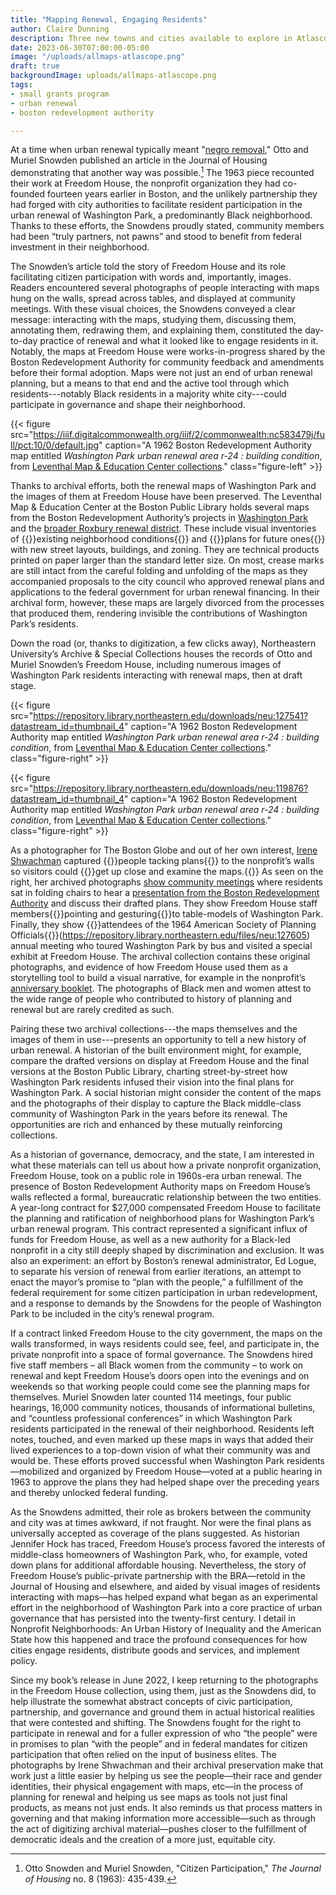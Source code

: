 ```yaml
---
title: "Mapping Renewal, Engaging Residents"
author: Claire Dunning
description: Three new towns and cities available to explore in Atlascope, with many more to come
date: 2023-06-30T07:00:00-05:00
image: "/uploads/allmaps-atlascope.png"
draft: true
backgroundImage: uploads/allmaps-atlascope.png
tags:
- small grants program
- urban renewal
- boston redevelopment authority

---
```


At a time when urban renewal typically meant "[negro removal](https://americanarchive.org/catalog/cpb-aacip-15-9m03xx2p?proxy_start_time=987.884445)," Otto and Muriel Snowden published an article in the Journal of Housing demonstrating that another way was possible.[^1] The 1963 piece recounted their work at Freedom House, the nonprofit organization they had co-founded fourteen years earlier in Boston, and the unlikely partnership they had forged with city authorities to facilitate resident participation in the urban renewal of Washington Park, a predominantly Black neighborhood. Thanks to these efforts, the Snowdens proudly stated, community members had been “truly partners, not pawns” and stood to benefit from federal investment in their neighborhood. 

The Snowden’s article told the story of Freedom House and its role facilitating citizen participation with words and, importantly, images. Readers encountered several photographs of people interacting with maps hung on the walls, spread across tables, and displayed at community meetings. With these visual choices, the Snowdens conveyed a clear message: interacting with the maps, studying them, discussing them, annotating them, redrawing them, and explaining them, constituted the day-to-day practice of renewal and what it looked like to engage residents in it. Notably, the maps at Freedom House were works-in-progress shared by the Boston Redevelopment Authority for community feedback and amendments before their formal adoption. Maps were not just an end of urban renewal planning, but a means to that end and the active tool through which residents---notably Black residents in a majority white city---could participate in governance and shape their neighborhood. 

{{< figure src="https://iiif.digitalcommonwealth.org/iiif/2/commonwealth:nc583479j/full/pct:10/0/default.jpg" caption="A 1962 Boston Redevelopment Authority map entitled *Washington Park urban renewal area r-24 : building condition*, from [Leventhal Map & Education Center collections]()." class="figure-left" >}}

Thanks to archival efforts, both the renewal maps of Washington Park and the images of them at Freedom House have been preserved. The Leventhal Map & Education Center at the Boston Public Library holds several maps from the Boston Redevelopment Authority’s projects in [Washington Park](https://www.leventhalmap.org/digital-exhibitions/becoming-boston/themes/resistance-and-resilience) and the [broader Roxbury renewal district](https://collections.leventhalmap.org/search?utf8=%E2%9C%93&per_page=100&q=Roxbury+-+N.+Dorchester+G.N.R.P.&search_field=all_fields). These include visual inventories of {{<popup img-src="https://iiif.digitalcommonwealth.org/iiif/2/commonwealth:nc583479j/449,6048,4146,2596/pct:20/0/default.jpg" target="blank" bib-src="https://collections.leventhalmap.org/search/commonwealth:b2776b41h">}}existing neighborhood conditions{{</popup>}} and {{<popup img-src="https://iiif.digitalcommonwealth.org/iiif/2/commonwealth:zc77w7124/806,595,6028,3735/pct:20/0/default.jpg" bib-src="https://collections.leventhalmap.org/search/commonwealth:j3862q70s" target="blank">}}plans for future ones{{</popup>}} with new street layouts, buildings, and zoning. They are technical products printed on paper larger than the standard letter size. On most, crease marks are still intact from the careful folding and unfolding of the maps as they accompanied proposals to the city council who approved renewal plans and applications to the federal government for urban renewal financing. In their archival form, however, these maps are largely divorced from the processes that produced them, rendering invisible the contributions of Washington Park’s residents.

Down the road (or, thanks to digitization, a few clicks away), Northeastern University’s Archive & Special Collections houses the records of Otto and Muriel Snowden’s Freedom House, including numerous images of Washington Park residents interacting with renewal maps, then at draft stage.

{{< figure src="https://repository.library.northeastern.edu/downloads/neu:127541?datastream_id=thumbnail_4" caption="A 1962 Boston Redevelopment Authority map entitled *Washington Park urban renewal area r-24 : building condition*, from [Leventhal Map & Education Center collections]()." class="figure-right" >}}

{{< figure src="https://repository.library.northeastern.edu/downloads/neu:119876?datastream_id=thumbnail_4" caption="A 1962 Boston Redevelopment Authority map entitled *Washington Park urban renewal area r-24 : building condition*, from [Leventhal Map & Education Center collections]()." class="figure-right" >}}

As a photographer for The Boston Globe and out of her own interest, [Irene Shwachman](http://hdl.handle.net/2047/D20419410) captured {{<popup img-src="https://repository.library.northeastern.edu/downloads/neu:127541?datastream_id=thumbnail_4" bib-src="https://repository.library.northeastern.edu/files/neu:127540" target="blank">}}people tacking plans{{</popup>}} to the nonprofit’s walls so visitors could {{<popup img-src="https://repository.library.northeastern.edu/downloads/neu:127391?datastream_id=thumbnail_4" bib-src="https://repository.library.northeastern.edu/files/neu:127390" target="blank">}}get up close and examine the maps.{{</popup>}} As seen on the right, her archived photographs [show community meetings](http://hdl.handle.net/2047/d20156875) where residents sat in folding chairs to hear a [presentation from the Boston Redevelopment Authority](http://hdl.handle.net/2047/d20155748) and discuss their drafted plans. They show Freedom House staff members{{<popup img-src="https://repository.library.northeastern.edu/downloads/neu:132946?datastream_id=thumbnail_4" bib-src="https://repository.library.northeastern.edu/files/neu:132945" target="blank">}}pointing and gesturing{{</popup>}}to table-models of Washington Park. Finally, they show {{<popup img-src="https://repository.library.northeastern.edu/downloads/neu:127606?datastream_id=thumbnail_4" bib-src="https://repository.library.northeastern.edu/files/neu:127605" target="blank">}}attendees of the 1964 American Society of Planning Officials{{</popup>}}(https://repository.library.northeastern.edu/files/neu:127605) annual meeting who toured Washington Park by bus and visited a special exhibit at Freedom House. The archival collection contains these original photographs, and evidence of how Freedom House used them as a storytelling tool to build a visual narrative, for example in the nonprofit’s [anniversary booklet](http://hdl.handle.net/2047/D20203989). The photographs of Black men and women attest to the wide range of people who contributed to history of planning and renewal but are rarely credited as such.

Pairing these two archival collections---the maps themselves and the images of them in use---presents an opportunity to tell a new history of urban renewal. A historian of the built environment might, for example, compare the drafted versions on display at Freedom House and the final versions at the Boston Public Library, charting street-by-street how Washington Park residents infused their vision into the final plans for Washington Park. A social historian might consider the content of the maps and the photographs of their display to capture the Black middle-class community of Washington Park in the years before its renewal. The opportunities are rich and enhanced by these mutually reinforcing collections.

As a historian of governance, democracy, and the state, I am interested in what these materials can tell us about how a private nonprofit organization, Freedom House, took on a public role in 1960s-era urban renewal. The presence of Boston Redevelopment Authority maps on Freedom House’s walls reflected a formal, bureaucratic relationship between the two entities. A year-long contract for $27,000 compensated Freedom House to facilitate the planning and ratification of neighborhood plans for Washington Park’s urban renewal program. This contract represented a significant influx of funds for Freedom House, as well as a new authority for a Black-led nonprofit in a city still deeply shaped by discrimination and exclusion. It was also an experiment: an effort by Boston’s renewal administrator, Ed Logue, to separate his version of renewal from earlier iterations, an attempt to enact the mayor’s promise to “plan with the people,” a fulfillment of the federal requirement for some citizen participation in urban redevelopment, and a response to demands by the Snowdens for the people of Washington Park to be included in the city’s renewal program. 

If a contract linked Freedom House to the city government, the maps on the walls transformed, in ways residents could see, feel, and participate in, the private nonprofit into a space of formal governance. The Snowdens hired five staff members – all Black women from the community – to work on renewal and kept Freedom House’s doors open into the evenings and on weekends so that working people could come see the planning maps for themselves. Muriel Snowden later counted 114 meetings, four public hearings, 16,000 community notices, thousands of informational bulletins, and “countless professional conferences” in which Washington Park residents participated in the renewal of their neighborhood. Residents left notes, touched, and even marked up these maps in ways that added their lived experiences to a top-down vision of what their community was and would be. These efforts proved successful when Washington Park residents—mobilized and organized by Freedom House—voted at a public hearing in 1963 to approve the plans they had helped shape over the preceding years and thereby unlocked federal funding.  

As the Snowdens admitted, their role as brokers between the community and city was at times awkward, if not fraught. Nor were the final plans as universally accepted as coverage of the plans suggested. As historian Jennifer Hock has traced, Freedom House’s process favored the interests of middle-class homeowners of Washington Park, who, for example, voted down plans for additional affordable housing. Nevertheless, the story of Freedom House’s public-private partnership with the BRA—retold in the Journal of Housing and elsewhere, and aided by visual images of residents interacting with maps—has helped expand what began as an experimental effort in the neighborhood of Washington Park into a core practice of urban governance that has persisted into the twenty-first century. I detail in Nonprofit Neighborhoods: An Urban History of Inequality and the American State how this happened and trace the profound consequences for how cities engage residents, distribute goods and services, and implement policy. 

Since my book’s release in June 2022, I keep returning to the photographs in the Freedom House collection, using them, just as the Snowdens did, to help illustrate the somewhat abstract concepts of civic participation, partnership, and governance and ground them in actual historical realities that were contested and shifting. The Snowdens fought for the right to participate in renewal and for a fuller expression of who “the people” were in promises to plan “with the people” and in federal mandates for citizen participation that often relied on the input of business elites. The photographs by Irene Shwachman and their archival preservation make that work just a little easier by helping us see the people—their race and gender identities, their physical engagement with maps, etc—in the process of planning for renewal and helping us see maps as tools not just final products, as means not just ends. It also reminds us that process matters in governing and that making information more accessible—such as through the act of digitizing archival material—pushes closer to the fulfillment of democratic ideals and the creation of a more just, equitable city.

[^1]: Otto Snowden and Muriel Snowden, "Citizen Participation," *The Journal of Housing* no. 8 (1963): 435-439.